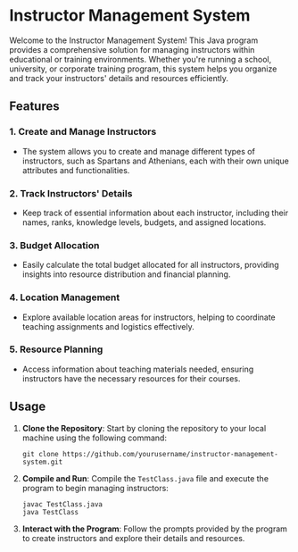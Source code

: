 # Instructor Management System

Welcome to the Instructor Management System! This Java program provides a comprehensive solution for managing instructors within educational or training environments. Whether you're running a school, university, or corporate training program, this system helps you organize and track your instructors' details and resources efficiently.

## Features

### 1. Create and Manage Instructors
- The system allows you to create and manage different types of instructors, such as Spartans and Athenians, each with their own unique attributes and functionalities.

### 2. Track Instructors' Details
- Keep track of essential information about each instructor, including their names, ranks, knowledge levels, budgets, and assigned locations.

### 3. Budget Allocation
- Easily calculate the total budget allocated for all instructors, providing insights into resource distribution and financial planning.

### 4. Location Management
- Explore available location areas for instructors, helping to coordinate teaching assignments and logistics effectively.

### 5. Resource Planning
- Access information about teaching materials needed, ensuring instructors have the necessary resources for their courses.

## Usage

1. **Clone the Repository**: Start by cloning the repository to your local machine using the following command:
    ```
    git clone https://github.com/yourusername/instructor-management-system.git
    ```

2. **Compile and Run**: Compile the `TestClass.java` file and execute the program to begin managing instructors:
    ```
    javac TestClass.java
    java TestClass
    ```
3. **Interact with the Program**: Follow the prompts provided by the program to create instructors and explore their details and resources.

